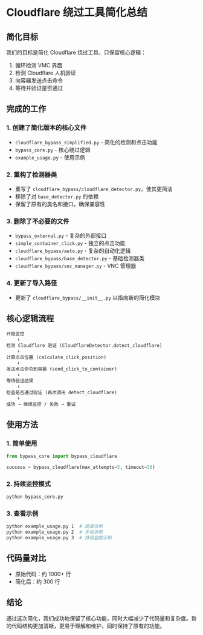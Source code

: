 # Cloudflare 绕过工具简化总结

## 简化目标
我们的目标是简化 Cloudflare 绕过工具，只保留核心逻辑：
1. 循环检测 VMC 界面
2. 检测 Cloudflare 人机验证
3. 向容器发送点击命令
4. 等待并验证是否通过

## 完成的工作

### 1. 创建了简化版本的核心文件
- `cloudflare_bypass_simplified.py` - 简化的检测和点击功能
- `bypass_core.py` - 核心绕过逻辑
- `example_usage.py` - 使用示例

### 2. 重构了检测器类
- 重写了 `cloudflare_bypass/cloudflare_detector.py`，使其更简洁
- 移除了对 `base_detector.py` 的依赖
- 保留了原有的类名和接口，确保兼容性

### 3. 删除了不必要的文件
- `bypass_external.py` - 复杂的外部接口
- `simple_container_click.py` - 独立的点击功能
- `cloudflare_bypass/auto.py` - 复杂的自动化逻辑
- `cloudflare_bypass/base_detector.py` - 基础检测器类
- `cloudflare_bypass/vnc_manager.py` - VNC 管理器

### 4. 更新了导入路径
- 更新了 `cloudflare_bypass/__init__.py` 以指向新的简化模块

## 核心逻辑流程

```
开始监控
    ↓
检测 Cloudflare 验证 (CloudflareDetector.detect_cloudflare)
    ↓
计算点击位置 (calculate_click_position)
    ↓
发送点击命令到容器 (send_click_to_container)
    ↓
等待验证结果
    ↓
检查是否通过验证 (再次调用 detect_cloudflare)
    ↓
成功 → 继续监控 / 失败 → 重试
```

## 使用方法

### 1. 简单使用
```python
from bypass_core import bypass_cloudflare

success = bypass_cloudflare(max_attempts=5, timeout=30)
```

### 2. 持续监控模式
```bash
python bypass_core.py
```

### 3. 查看示例
```bash
python example_usage.py 1  # 简单示例
python example_usage.py 2  # 手动示例
python example_usage.py 3  # 持续监控示例
```

## 代码量对比
- 原始代码：约 1000+ 行
- 简化后：约 300 行

## 结论
通过这次简化，我们成功地保留了核心功能，同时大幅减少了代码量和复杂度。新的代码结构更加清晰，更易于理解和维护，同时保持了原有的功能。